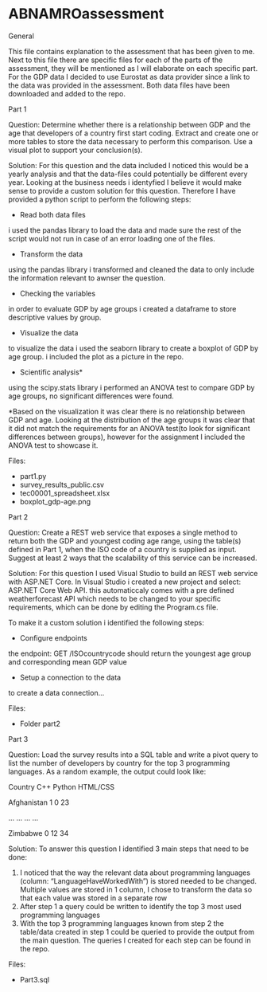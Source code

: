 # ABNAMROassessment

General

This file contains explanation to the assessment that has been given to me. Next to this file there are specific files for each of the parts of the assessment, they will be mentioned as I will elaborate on each specific part.
For the GDP data I decided to use Eurostat as data provider since a link to the data was provided in the assessment.
Both data files have been downloaded and added to the repo.

Part 1

Question:
Determine whether there is a relationship between GDP and the age that developers of a country first start coding. Extract and create one or more tables to store the data necessary to perform this comparison. Use a visual plot to support your conclusion(s).

Solution:
For this question and the data included I noticed this would be a yearly analysis and that the data-files could potentially be different every year. Looking at the business needs i identyfied I believe it would make sense to provide a custom solution for this question. 
Therefore I have provided a python script to perform the following steps:
-	Read both data files

i used the pandas library to load the data and made sure the rest of the script would not run in case of an error loading one of the files.
-	Transform the data

using the pandas library i transformed and cleaned the data to only include the information relevant to awnser the question.
- Checking the variables

in order to evaluate GDP by age groups i created a dataframe to store descriptive values by group.
-	Visualize the data

to visualize the data i used the seaborn library to create a boxplot of GDP by age group. i included the plot as a picture in the repo.
-	Scientific analysis*

using the scipy.stats library i performed an ANOVA test to compare GDP by age groups, no significant differences were found.

*Based on the visualization it was clear there is no relationship between GDP and age. Looking at the distribution of the age groups it was clear that it did not match the requirements for an ANOVA test(to look for significant differences between groups), however for the assignment I included the ANOVA test to showcase it.

Files:
-	part1.py
-	survey_results_public.csv
-	tec00001_spreadsheet.xlsx
-	boxplot_gdp-age.png

Part 2

Question:
Create a REST web service that exposes a single method to return both the GDP and youngest coding age range, using the table(s) defined in Part 1, when the ISO code of a country is supplied as input. Suggest at least 2 ways that the scalability of this service can be increased.

Solution:
For this question I used Visual Studio to build an REST web service with ASP.NET Core. In Visual Studio i created a new project and select: ASP.NET Core Web API. this automaticcaly comes with a pre defined weatherforecast API which needs to be changed to your specific requirements, which can be done by editing the Program.cs file.

To make it a custom solution i identified the following steps:
-	Configure endpoints

the endpoint: GET /ISOcountrycode should return the youngest age group and corresponding mean GDP value
-	Setup a connection to the data

to create a data connection...

Files:
-	Folder part2

Part 3

Question:
Load the survey results into a SQL table and write a pivot query to list the number of developers by country for the top 3 programming languages. As a random example, the output could look like:

Country	C++	Python	HTML/CSS

Afghanistan	1	0	23

…	…	…	…

Zimbabwe	0	12	34


Solution:
To answer this question I identified 3 main steps that need to be done:
1) I noticed that the way the relevant data about programming languages (column: “LanguageHaveWorkedWith”) is stored needed to be changed. Multiple values are stored in 1 column, I chose to transform the data so that each value was stored in a separate row
2) After step 1 a query could be written to identify the top 3 most used programming languages
3) With the top 3 programming languages known from step 2 the table/data created in step 1 could be queried to provide the output from the main question. 
The queries I created for each step can be found in the repo.

Files:
-	Part3.sql

